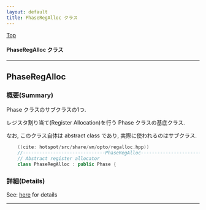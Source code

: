 ```yaml
---
layout: default
title: PhaseRegAlloc クラス 
---
```

[Top](../index.html)

#### PhaseRegAlloc クラス 



---
## <a name="nol8DMc1Sq" id="nol8DMc1Sq">PhaseRegAlloc</a>

### 概要(Summary)
Phase クラスのサブクラスの1つ.

レジスタ割り当て(Register Allocation)を行う Phase クラスの基底クラス.

なお, このクラス自体は abstract class であり, 実際に使われるのはサブクラス.


```cpp
    ((cite: hotspot/src/share/vm/opto/regalloc.hpp))
    //------------------------------PhaseRegAlloc------------------------------------
    // Abstract register allocator
    class PhaseRegAlloc : public Phase {
```





### 詳細(Details)
See: [here](../doxygen/classPhaseRegAlloc.html) for details

---
